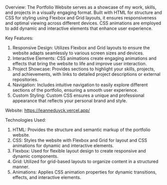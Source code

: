 Overview:
The Portfolio Website serves as a showcase of my work, skills, and projects in a visually engaging format. Built with HTML for structure and CSS for styling using Flexbox and Grid layouts, it ensures responsiveness and optimal viewing across different devices. CSS animations are employed to add dynamic and interactive elements that enhance user experience.

Key Features:

1. Responsive Design: Utilizes Flexbox and Grid layouts to ensure the website adapts seamlessly to various screen sizes and devices.
2. Interactive Elements: CSS animations create engaging animations and effects that bring the website to life and improve user interaction.
3. Project Showcase: Provides sections to highlight your skills, projects, and achievements, with links to detailed project descriptions or external repositories.
4. Navigation: Includes intuitive navigation to easily explore different sections of the portfolio, ensuring a smooth user experience.
5. Custom Styling: Custom CSS ensures a unique and professional appearance that reflects your personal brand and style.

Website: https://leanneduyck.vercel.app/ 

Technologies Used:

1. HTML: Provides the structure and semantic markup of the portfolio website.
2. CSS: Styles the website with Flexbox and Grid for layout and CSS animations for dynamic and interactive elements.
3. Flexbox: Used for flexible layout design to create responsive and dynamic components.
4. Grid: Utilized for grid-based layouts to organize content in a structured manner.
5. Animations: Applies CSS animation properties for dynamic transitions, effects, and interactive elements.

